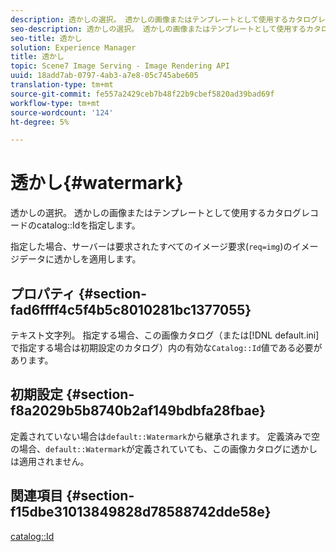 ```yaml
---
description: 透かしの選択。 透かしの画像またはテンプレートとして使用するカタログレコードのカタログIDを指定します。
seo-description: 透かしの選択。 透かしの画像またはテンプレートとして使用するカタログレコードのカタログIDを指定します。
seo-title: 透かし
solution: Experience Manager
title: 透かし
topic: Scene7 Image Serving - Image Rendering API
uuid: 18add7ab-0797-4ab3-a7e8-05c745abe605
translation-type: tm+mt
source-git-commit: fe557a2429ceb7b48f22b9cbef5820ad39bad69f
workflow-type: tm+mt
source-wordcount: '124'
ht-degree: 5%

---
```



# 透かし{#watermark}

透かしの選択。 透かしの画像またはテンプレートとして使用するカタログレコードのcatalog::Idを指定します。

指定した場合、サーバーは要求されたすべてのイメージ要求(`req=img`)のイメージデータに透かしを適用します。

## プロパティ {#section-fad6ffff4c5f4b5c8010281bc1377055}

テキスト文字列。 指定する場合、この画像カタログ（または[!DNL default.ini]で指定する場合は初期設定のカタログ）内の有効な`Catalog::Id`値である必要があります。

## 初期設定 {#section-f8a2029b5b8740b2af149bdbfa28fbae}

定義されていない場合は`default::Watermark`から継承されます。 定義済みで空の場合、`default::Watermark`が定義されていても、この画像カタログに透かしは適用されません。

## 関連項目 {#section-f15dbe31013849828d78588742dde58e}

[catalog::Id](/help/aem-is-ir-api/is-api/image-catalog/image-serving-api-ref/c-image-catalog-reference/c-image-svg-data-reference/c-image-data-reference/r-id-cat.md)
